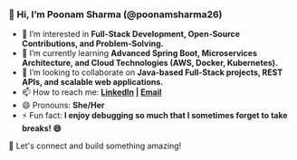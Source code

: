 ### 👋 Hi, I’m Poonam Sharma (@poonamsharma26)

- 👀 I’m interested in **Full-Stack Development, Open-Source Contributions, and Problem-Solving.**  
- 🌱 I’m currently learning **Advanced Spring Boot, Microservices Architecture, and Cloud Technologies (AWS, Docker, Kubernetes).**  
- 💞️ I’m looking to collaborate on **Java-based Full-Stack projects, REST APIs, and scalable web applications.**  
- 📫 How to reach me: **[LinkedIn](www.linkedin.com/in/poonam-sharma-sde) | [Email](mailto:poonamsharma2697@gmail.com)**  
- 😄 Pronouns: **She/Her**  
- ⚡ Fun fact: **I enjoy debugging so much that I sometimes forget to take breaks! 😄**  

🚀 Let's connect and build something amazing!  

<!---
poonamsharma26/poonamsharma26 is a ✨ special ✨ repository because its `README.md` (this file) appears on your GitHub profile.
You can click the Preview link to take a look at your changes.
--->
